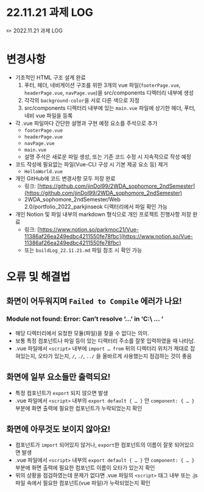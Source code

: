 # 22.11.21 과제 LOG
✏️ 2022.11.21 과제 LOG

# 변경사항

- 기초적인 HTML 구조 설계 완료
    1. 푸터, 헤더, 네비게이션 구조를 위한 3개의 vue 파일(`footerPage.vue`, `headerPage.vue`, `navPage.vue`)을 src/components 디렉터리 내부에 생성
    2. 각각의 `background-color`을 서로 다른 색으로 지정
    3. src/components 디렉터리 내부에 있는 `main.vue` 파일에 상기한 헤더, 푸터, 네비 vue 파일을 등록
- 각 .vue 파일마다 간단한 설명과 구현 예정 요소를 주석으로 추가
    - `footerPage.vue`
    - `headerPage.vue`
    - `navPage.vue`
    - `main.vue`
    - 설명 주석은 새로운 파일 생성, 또는 기존 코드 수정 시 지속적으로 작성 예정
- 코드 작성에 필요없는 파일(Vue-CLI 구성 시 기본 제공 요소 등) 제거
    - `HelloWorld.vue`
- 개인 GitHub에 코드 변경사항 모두 저장 완료
    - 링크: [https://github.com/jinDol99/2WDA_sophomore_2ndSemester](https://github.com/jinDol99/2WDA_sophomore_2ndSemester)
    - 2WDA_sophomore_2ndSemester/Web 2.0/portfolio_2022_parkjinseok 디렉터리에서 파일 확인 가능
- 개인 Notion 및 파일 내부의 markdown 형식으로 개인 프로젝트 진행사항 저장 완료
    - 링크: [https://www.notion.so/parkmoc21/Vue-11386af26ea249edbc4211550fe78fbc](https://www.notion.so/Vue-11386af26ea249edbc4211550fe78fbc)
    - 또는 `buildLog_22.11.21.md` 파일 참조 시 확인 가능

# 오류 및 해결법

## 화면이 어두워지며  `Failed to Compile` 에러가 나요!

### Module not found: Error: Can’t resolve ‘…’ in ‘C:\ … ‘

- 해당 디렉터리에서 요청한 모듈(파일)을 찾을 수 없다는 의미.
- 보통 특정 컴포넌트나 파일 등이 있는 디렉터리 주소를 잘못 입력하였을 때 나타남.
- .vue 파일에서 `<script>` 내부에 `import … from` 뒤의 디렉터리 위치가 제대로 잡혀있는지, 오타가 있는지, `/`, `./`, `../` 을 올바르게 사용했는지 점검하는 것이 좋음

## 화면에 일부 요소들만 출력되요!

- 특정 컴포넌트가 `export` 되지 않으면 발생
- .vue 파일에서 `<script>` 내부의 `export default { … }` 안 `component: { … }` 부분에 화면 출력에 필요한 컴포넌트가 누락되었는지 확인

## 화면에 아무것도 보이지 않아요!

- 컴포넌트가 `import` 되어있지 않거나, `export`한 컴포넌트의 이름이 잘못 되어있으면 발생
- .vue 파일에서 `<script>` 내부의 `export default { … }` 안 `component: { … }` 부분에 화면 출력에 필요한 컴포넌트 이름이 오타가 있는지 확인
- 위의 상황을 점검하였는데 문제가 없다면 .vue 파일의 `<script>` 태그 내부 또는 .js 파일 속에서 필요한 컴포넌트(vue 파일)가 누락되었는지 확인